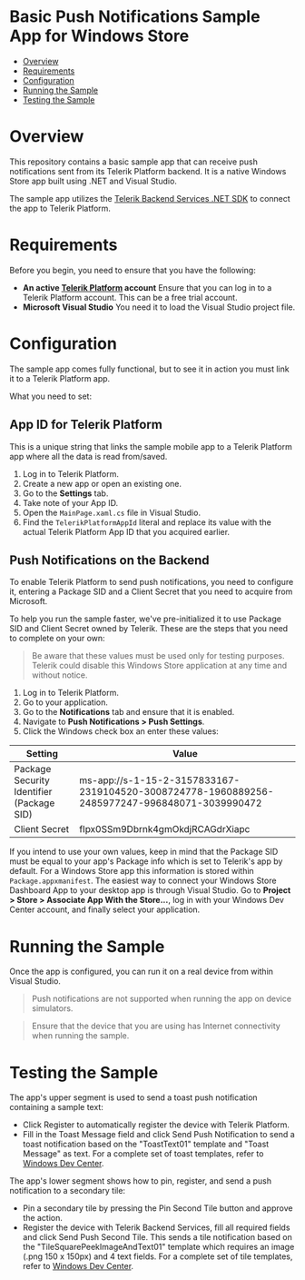 # Basic Push Notifications Sample App for Windows Store

<a id="top"></a>
* [Overview](#overview)
* [Requirements](#requirements)
* [Configuration](#configuration)
* [Running the Sample](#running-the-sample)
* [Testing the Sample](#testing-the-sample)

# Overview

This repository contains a basic sample app that can receive push notifications sent from its Telerik Platform backend. It is a native Windows Store app built using .NET and Visual Studio.

The sample app utilizes the [Telerik Backend Services .NET SDK](http://docs.telerik.com/platform/backend-services/dotnet/getting-started-dotnet-sdk) to connect the app to Telerik Platform.

# Requirements

Before you begin, you need to ensure that you have the following:

- **An active [Telerik Platform](https://platform.telerik.com) account**
Ensure that you can log in to a Telerik Platform account. This can be a free trial account.
- **Microsoft Visual Studio** You need it to load the Visual Studio project file.

# Configuration

The sample app comes fully functional, but to see it in action you must link it to a Telerik Platform app.

What you need to set:

## App ID for Telerik Platform

This is a unique string that links the sample mobile app to a Telerik Platform app where all the data is read from/saved.

1. Log in to Telerik Platform.
2. Create a new app or open an existing one.
4. Go to the **Settings** tab.
2. Take note of your App ID.
3. Open the `MainPage.xaml.cs` file in Visual Studio.
4. Find the `TelerikPlatformAppId` literal and replace its value with the actual Telerik Platform App ID that you acquired earlier.

## Push Notifications on the Backend

To enable Telerik Platform to send push notifications, you need to configure it, entering a Package SID and a Client Secret that you need to acquire from Microsoft.

To help you run the sample faster, we've pre-initialized it to use Package SID and Client Secret owned by Telerik. These are the steps that you need to complete on your own:

> Be aware that these values must be used only for testing purposes. Telerik could disable this Windows Store application at any time and without notice.

1. Log in to Telerik Platform.
2. Go to your application.
3. Go to the **Notifications** tab and ensure that it is enabled.
4. Navigate to **Push Notifications > Push Settings**.
5. Click the Windows check box an enter these values:

Setting|Value
---|---
Package Security Identifier (Package SID)|ms-app://s-1-15-2-3157833167-2319104520-3008724778-1960889256-2485977247-996848071-3039990472
Client Secret|fIpx0SSm9Dbrnk4gmOkdjRCAGdrXiapc

If you intend to use your own values, keep in mind that the Package SID must be equal to your app's Package info which is set to Telerik's app by default. For a Windows Store app this information is stored within `Package.appxmanifest`. The easiest way to connect your Windows Store Dashboard App to your desktop app is through Visual Studio. Go to **Project > Store > Associate App With the Store...**, log in with your Windows Dev Center account, and finally select your application.

# Running the Sample

Once the app is configured, you can run it on a real device from within Visual Studio.

> Push notifications are not supported when running the app on device simulators.

> Ensure that the device that you are using has Internet connectivity when running the sample.


# Testing the Sample

The app's upper segment is used to send a toast push notification containing a sample text:

- Click Register to automatically register the device with Telerik Platform.
- Fill in the Toast Message field and click Send Push Notification to send a toast notification based on the "ToastText01" template and "Toast Message" as text. For a complete set of toast templates, refer to [Windows Dev Center](http://msdn.microsoft.com/en-us/library/windows/apps/hh761494.aspx).

The app's lower segment shows how to pin, register, and send a push notification to a secondary tile:
- Pin a secondary tile by pressing the Pin Second Tile button and approve the action.
- Register the device with Telerik Backend Services, fill all required fields and click Send Push Second Tile. This sends a tile notification based on the "TileSquarePeekImageAndText01" template which requires an image (.png 150 x 150px) and 4 text fields. For a complete set of tile templates, refer to [Windows Dev Center](http://msdn.microsoft.com/en-us/library/windows/apps/hh761491.aspx).

